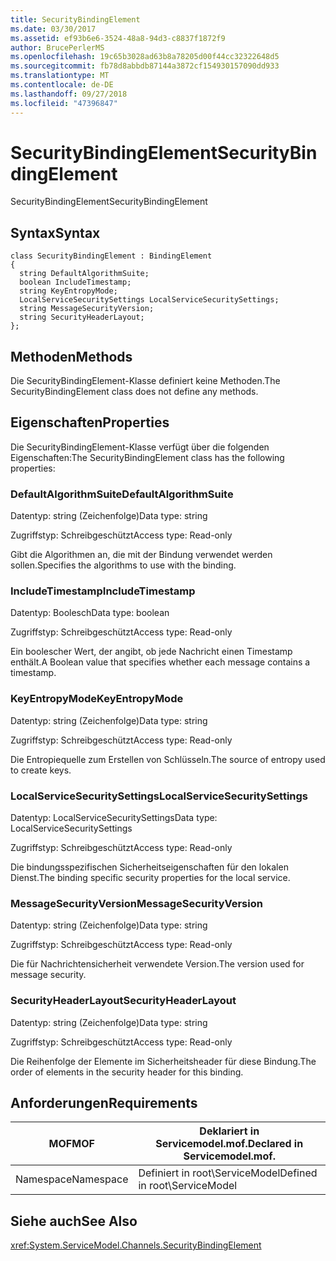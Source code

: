 ```yaml
---
title: SecurityBindingElement
ms.date: 03/30/2017
ms.assetid: ef93b6e6-3524-48a8-94d3-c8837f1872f9
author: BrucePerlerMS
ms.openlocfilehash: 19c65b3028ad63b8a78205d00f44cc32322648d5
ms.sourcegitcommit: fb78d8abbdb87144a3872cf154930157090dd933
ms.translationtype: MT
ms.contentlocale: de-DE
ms.lasthandoff: 09/27/2018
ms.locfileid: "47396847"
---
```

# <a name="securitybindingelement"></a><span data-ttu-id="d7795-102">SecurityBindingElement</span><span class="sxs-lookup"><span data-stu-id="d7795-102">SecurityBindingElement</span></span>
<span data-ttu-id="d7795-103">SecurityBindingElement</span><span class="sxs-lookup"><span data-stu-id="d7795-103">SecurityBindingElement</span></span>  
  
## <a name="syntax"></a><span data-ttu-id="d7795-104">Syntax</span><span class="sxs-lookup"><span data-stu-id="d7795-104">Syntax</span></span>  
  
```  
class SecurityBindingElement : BindingElement  
{  
  string DefaultAlgorithmSuite;  
  boolean IncludeTimestamp;  
  string KeyEntropyMode;  
  LocalServiceSecuritySettings LocalServiceSecuritySettings;  
  string MessageSecurityVersion;  
  string SecurityHeaderLayout;  
};  
```  
  
## <a name="methods"></a><span data-ttu-id="d7795-105">Methoden</span><span class="sxs-lookup"><span data-stu-id="d7795-105">Methods</span></span>  
 <span data-ttu-id="d7795-106">Die SecurityBindingElement-Klasse definiert keine Methoden.</span><span class="sxs-lookup"><span data-stu-id="d7795-106">The SecurityBindingElement class does not define any methods.</span></span>  
  
## <a name="properties"></a><span data-ttu-id="d7795-107">Eigenschaften</span><span class="sxs-lookup"><span data-stu-id="d7795-107">Properties</span></span>  
 <span data-ttu-id="d7795-108">Die SecurityBindingElement-Klasse verfügt über die folgenden Eigenschaften:</span><span class="sxs-lookup"><span data-stu-id="d7795-108">The SecurityBindingElement class has the following properties:</span></span>  
  
### <a name="defaultalgorithmsuite"></a><span data-ttu-id="d7795-109">DefaultAlgorithmSuite</span><span class="sxs-lookup"><span data-stu-id="d7795-109">DefaultAlgorithmSuite</span></span>  
 <span data-ttu-id="d7795-110">Datentyp: string (Zeichenfolge)</span><span class="sxs-lookup"><span data-stu-id="d7795-110">Data type: string</span></span>  
  
 <span data-ttu-id="d7795-111">Zugriffstyp: Schreibgeschützt</span><span class="sxs-lookup"><span data-stu-id="d7795-111">Access type: Read-only</span></span>  
  
 <span data-ttu-id="d7795-112">Gibt die Algorithmen an, die mit der Bindung verwendet werden sollen.</span><span class="sxs-lookup"><span data-stu-id="d7795-112">Specifies the algorithms to use with the binding.</span></span>  
  
### <a name="includetimestamp"></a><span data-ttu-id="d7795-113">IncludeTimestamp</span><span class="sxs-lookup"><span data-stu-id="d7795-113">IncludeTimestamp</span></span>  
 <span data-ttu-id="d7795-114">Datentyp: Boolesch</span><span class="sxs-lookup"><span data-stu-id="d7795-114">Data type: boolean</span></span>  
  
 <span data-ttu-id="d7795-115">Zugriffstyp: Schreibgeschützt</span><span class="sxs-lookup"><span data-stu-id="d7795-115">Access type: Read-only</span></span>  
  
 <span data-ttu-id="d7795-116">Ein boolescher Wert, der angibt, ob jede Nachricht einen Timestamp enthält.</span><span class="sxs-lookup"><span data-stu-id="d7795-116">A Boolean value that specifies whether each message contains a timestamp.</span></span>  
  
### <a name="keyentropymode"></a><span data-ttu-id="d7795-117">KeyEntropyMode</span><span class="sxs-lookup"><span data-stu-id="d7795-117">KeyEntropyMode</span></span>  
 <span data-ttu-id="d7795-118">Datentyp: string (Zeichenfolge)</span><span class="sxs-lookup"><span data-stu-id="d7795-118">Data type: string</span></span>  
  
 <span data-ttu-id="d7795-119">Zugriffstyp: Schreibgeschützt</span><span class="sxs-lookup"><span data-stu-id="d7795-119">Access type: Read-only</span></span>  
  
 <span data-ttu-id="d7795-120">Die Entropiequelle zum Erstellen von Schlüsseln.</span><span class="sxs-lookup"><span data-stu-id="d7795-120">The source of entropy used to create keys.</span></span>  
  
### <a name="localservicesecuritysettings"></a><span data-ttu-id="d7795-121">LocalServiceSecuritySettings</span><span class="sxs-lookup"><span data-stu-id="d7795-121">LocalServiceSecuritySettings</span></span>  
 <span data-ttu-id="d7795-122">Datentyp: LocalServiceSecuritySettings</span><span class="sxs-lookup"><span data-stu-id="d7795-122">Data type: LocalServiceSecuritySettings</span></span>  
  
 <span data-ttu-id="d7795-123">Zugriffstyp: Schreibgeschützt</span><span class="sxs-lookup"><span data-stu-id="d7795-123">Access type: Read-only</span></span>  
  
 <span data-ttu-id="d7795-124">Die bindungsspezifischen Sicherheitseigenschaften für den lokalen Dienst.</span><span class="sxs-lookup"><span data-stu-id="d7795-124">The binding specific security properties for the local service.</span></span>  
  
### <a name="messagesecurityversion"></a><span data-ttu-id="d7795-125">MessageSecurityVersion</span><span class="sxs-lookup"><span data-stu-id="d7795-125">MessageSecurityVersion</span></span>  
 <span data-ttu-id="d7795-126">Datentyp: string (Zeichenfolge)</span><span class="sxs-lookup"><span data-stu-id="d7795-126">Data type: string</span></span>  
  
 <span data-ttu-id="d7795-127">Zugriffstyp: Schreibgeschützt</span><span class="sxs-lookup"><span data-stu-id="d7795-127">Access type: Read-only</span></span>  
  
 <span data-ttu-id="d7795-128">Die für Nachrichtensicherheit verwendete Version.</span><span class="sxs-lookup"><span data-stu-id="d7795-128">The version used for message security.</span></span>  
  
### <a name="securityheaderlayout"></a><span data-ttu-id="d7795-129">SecurityHeaderLayout</span><span class="sxs-lookup"><span data-stu-id="d7795-129">SecurityHeaderLayout</span></span>  
 <span data-ttu-id="d7795-130">Datentyp: string (Zeichenfolge)</span><span class="sxs-lookup"><span data-stu-id="d7795-130">Data type: string</span></span>  
  
 <span data-ttu-id="d7795-131">Zugriffstyp: Schreibgeschützt</span><span class="sxs-lookup"><span data-stu-id="d7795-131">Access type: Read-only</span></span>  
  
 <span data-ttu-id="d7795-132">Die Reihenfolge der Elemente im Sicherheitsheader für diese Bindung.</span><span class="sxs-lookup"><span data-stu-id="d7795-132">The order of elements in the security header for this binding.</span></span>  
  
## <a name="requirements"></a><span data-ttu-id="d7795-133">Anforderungen</span><span class="sxs-lookup"><span data-stu-id="d7795-133">Requirements</span></span>  
  
|<span data-ttu-id="d7795-134">MOF</span><span class="sxs-lookup"><span data-stu-id="d7795-134">MOF</span></span>|<span data-ttu-id="d7795-135">Deklariert in Servicemodel.mof.</span><span class="sxs-lookup"><span data-stu-id="d7795-135">Declared in Servicemodel.mof.</span></span>|  
|---------|-----------------------------------|  
|<span data-ttu-id="d7795-136">Namespace</span><span class="sxs-lookup"><span data-stu-id="d7795-136">Namespace</span></span>|<span data-ttu-id="d7795-137">Definiert in root\ServiceModel</span><span class="sxs-lookup"><span data-stu-id="d7795-137">Defined in root\ServiceModel</span></span>|  
  
## <a name="see-also"></a><span data-ttu-id="d7795-138">Siehe auch</span><span class="sxs-lookup"><span data-stu-id="d7795-138">See Also</span></span>  
 <xref:System.ServiceModel.Channels.SecurityBindingElement>
